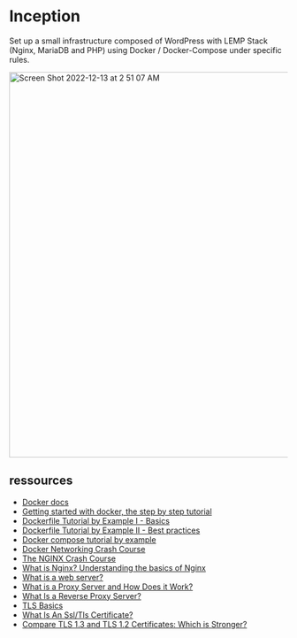 # Inception
Set up a small infrastructure composed of WordPress with LEMP Stack (Nginx, MariaDB and PHP) using Docker / Docker-Compose under specific rules.

<img width="697" alt="Screen Shot 2022-12-13 at 2 51 07 AM" src="https://user-images.githubusercontent.com/46541419/207206454-724fbb86-7285-4893-b70c-537f37d81d71.png">

## ressources
- [Docker docs](https://docs.docker.com/desktop/)
- [Getting started with docker, the step by step tutorial](https://www.youtube.com/watch?v=Vyp5_F42NGs&t=1s)
- [Dockerfile Tutorial by Example I - Basics](https://www.youtube.com/watch?v=6Er8MAvTWlI)
- [Dockerfile Tutorial by Example II - Best practices](https://www.youtube.com/watch?v=ZcMr4G5DH7c&t=2s)
- [Docker compose tutorial by example](https://www.youtube.com/watch?v=4EqysCR3mjo&list=PLX0Ak4vUBQfC6S8egys9kx6uy6tpw5yDX&index=28)
- [Docker Networking Crash Course](https://www.youtube.com/watch?v=OU6xOM0SE4o)
- [The NGINX Crash Course](https://www.youtube.com/watch?v=OU6xOM0SE4o)
- [What is Nginx? Understanding the basics of Nginx](https://medium.com/devopscurry/what-is-nginx-understanding-the-basics-of-nginx-in-2021-f8ee0f3d3d54)
- [What is a web server?](https://developer.mozilla.org/en-US/docs/Learn/Common_questions/What_is_a_web_server)
- [What is a Proxy Server and How Does it Work?](https://www.varonis.com/blog/what-is-a-proxy-server)
- [What Is a Reverse Proxy Server?](https://www.nginx.com/resources/glossary/reverse-proxy-server/)
- [TLS Basics](https://www.internetsociety.org/deploy360/tls/basics/)
- [What Is An Ssl/Tls Certificate?](https://aws.amazon.com/what-is/ssl-certificate/?nc1=h_ls)
- [Compare TLS 1.3 and TLS 1.2 Certificates: Which is Stronger?](https://www.venafi.com/blog/why-tls-13-radically-different-tls-12#:~:text=As%20part%20of%20the%20SSL,weaknesses%20that%20had%20security%20vulnerabilities.)

